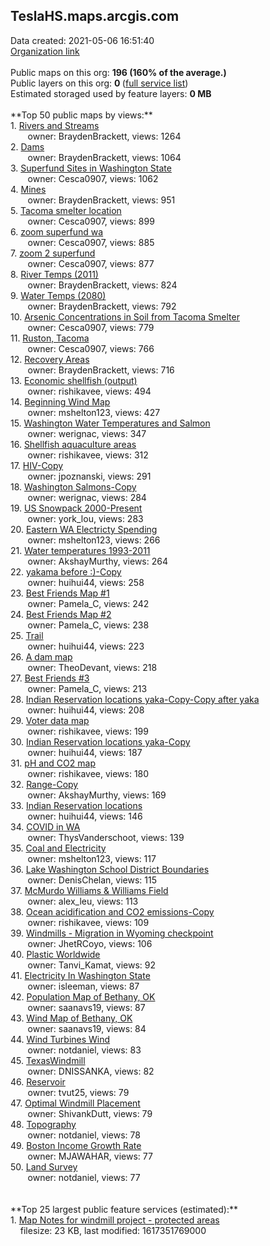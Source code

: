 <h2>TeslaHS.maps.arcgis.com</h2> Data created: 2021-05-06 16:51:40 <br /><a target='new' href='https://TeslaHS.maps.arcgis.com'>Organization link</a><br /><br />Public maps on this org: <b>196 (160% of the average.)</b><br />Public layers on this org: <b>0 </b>(<a target='new' href='https://services.arcgis.com/wIyatlHSTYueOJBG/ArcGIS/rest/services'>full service list</a>)<br />Estimated storaged used by feature layers: <b>0 MB</b><br /><br />**Top 50 public maps by views:**<br />  1. <a target='new' href='https://www.arcgis.com/home/item.html?id=1534744299f74199887985b77d780fb8'>Rivers and Streams</a> <br />  &nbsp;&nbsp;&nbsp;&nbsp; &nbsp;&nbsp;owner: BraydenBrackett, views: 1264<br />  2. <a target='new' href='https://www.arcgis.com/home/item.html?id=7c9c8ff508fb489f95cbb4ef6531b341'>Dams</a> <br />  &nbsp;&nbsp;&nbsp;&nbsp; &nbsp;&nbsp;owner: BraydenBrackett, views: 1064<br />  3. <a target='new' href='https://www.arcgis.com/home/item.html?id=a56916d29d0042ddac16e3364e2b95a6'>Superfund Sites in Washington State</a> <br />  &nbsp;&nbsp;&nbsp;&nbsp; &nbsp;&nbsp;owner: Cesca0907, views: 1062<br />  4. <a target='new' href='https://www.arcgis.com/home/item.html?id=00064904040549f0a612471cad697d78'>Mines</a> <br />  &nbsp;&nbsp;&nbsp;&nbsp; &nbsp;&nbsp;owner: BraydenBrackett, views: 951<br />  5. <a target='new' href='https://www.arcgis.com/home/item.html?id=8ca2f849242b4bc9b4011107c3085b30'>Tacoma smelter location</a> <br />  &nbsp;&nbsp;&nbsp;&nbsp; &nbsp;&nbsp;owner: Cesca0907, views: 899<br />  6. <a target='new' href='https://www.arcgis.com/home/item.html?id=94746fbe1af74908be4058dcb3df51ec'>zoom superfund wa</a> <br />  &nbsp;&nbsp;&nbsp;&nbsp; &nbsp;&nbsp;owner: Cesca0907, views: 885<br />  7. <a target='new' href='https://www.arcgis.com/home/item.html?id=42f5bf5fd63d431c88d850d734e7d310'>zoom 2 superfund</a> <br />  &nbsp;&nbsp;&nbsp;&nbsp; &nbsp;&nbsp;owner: Cesca0907, views: 877<br />  8. <a target='new' href='https://www.arcgis.com/home/item.html?id=b78473e4f7c44d38969c0415323e5084'>River Temps (2011)</a> <br />  &nbsp;&nbsp;&nbsp;&nbsp; &nbsp;&nbsp;owner: BraydenBrackett, views: 824<br />  9. <a target='new' href='https://www.arcgis.com/home/item.html?id=d84ecb2473bf4d08a3c4509cda1babc8'>Water Temps (2080)</a> <br />  &nbsp;&nbsp;&nbsp;&nbsp; &nbsp;&nbsp;owner: BraydenBrackett, views: 792<br />  10. <a target='new' href='https://www.arcgis.com/home/item.html?id=26b35a997a67457888ad3b303247d728'>Arsenic Concentrations in Soil from Tacoma Smelter</a> <br />  &nbsp;&nbsp;&nbsp;&nbsp; &nbsp;&nbsp;owner: Cesca0907, views: 779<br />  11. <a target='new' href='https://www.arcgis.com/home/item.html?id=08cd32d6d528475b929d95c6b4491fde'>Ruston, Tacoma</a> <br />  &nbsp;&nbsp;&nbsp;&nbsp; &nbsp;&nbsp;owner: Cesca0907, views: 766<br />  12. <a target='new' href='https://www.arcgis.com/home/item.html?id=8ffaa8dada2541edadd4b74f9f3c8f6a'>Recovery Areas</a> <br />  &nbsp;&nbsp;&nbsp;&nbsp; &nbsp;&nbsp;owner: BraydenBrackett, views: 716<br />  13. <a target='new' href='https://www.arcgis.com/home/item.html?id=8ecc4cd496df4a51b7603ceacb1ae8fd'>Economic shellfish (output)</a> <br />  &nbsp;&nbsp;&nbsp;&nbsp; &nbsp;&nbsp;owner: rishikavee, views: 494<br />  14. <a target='new' href='https://www.arcgis.com/home/item.html?id=41838d3e6c924b3ebbd73ace5cdc904d'>Beginning Wind Map</a> <br />  &nbsp;&nbsp;&nbsp;&nbsp; &nbsp;&nbsp;owner: mshelton123, views: 427<br />  15. <a target='new' href='https://www.arcgis.com/home/item.html?id=ec77a9024ba34c6aaccc1a5a5cf2d72c'>Washington Water Temperatures and Salmon</a> <br />  &nbsp;&nbsp;&nbsp;&nbsp; &nbsp;&nbsp;owner: werignac, views: 347<br />  16. <a target='new' href='https://www.arcgis.com/home/item.html?id=8ef71a1a6ec34f66af5ecf0c4530d041'>Shellfish aquaculture areas</a> <br />  &nbsp;&nbsp;&nbsp;&nbsp; &nbsp;&nbsp;owner: rishikavee, views: 312<br />  17. <a target='new' href='https://www.arcgis.com/home/item.html?id=0da9f85acba24697b4c7ae8df2377889'>HIV-Copy</a> <br />  &nbsp;&nbsp;&nbsp;&nbsp; &nbsp;&nbsp;owner: jpoznanski, views: 291<br />  18. <a target='new' href='https://www.arcgis.com/home/item.html?id=2854b95921d14c558ea8418996e3b512'>Washington Salmons-Copy</a> <br />  &nbsp;&nbsp;&nbsp;&nbsp; &nbsp;&nbsp;owner: werignac, views: 284<br />  19. <a target='new' href='https://www.arcgis.com/home/item.html?id=8508178f8dc34b89bfb445ef3b06af5f'>US Snowpack 2000-Present</a> <br />  &nbsp;&nbsp;&nbsp;&nbsp; &nbsp;&nbsp;owner: york_lou, views: 283<br />  20. <a target='new' href='https://www.arcgis.com/home/item.html?id=a41875a0b802495ebfb691b36b7eadc1'>Eastern WA Electricty Spending</a> <br />  &nbsp;&nbsp;&nbsp;&nbsp; &nbsp;&nbsp;owner: mshelton123, views: 266<br />  21. <a target='new' href='https://www.arcgis.com/home/item.html?id=f763fef50cf340619eaab15f9f85182b'>Water temperatures 1993-2011</a> <br />  &nbsp;&nbsp;&nbsp;&nbsp; &nbsp;&nbsp;owner: AkshayMurthy, views: 264<br />  22. <a target='new' href='https://www.arcgis.com/home/item.html?id=9e12761713174cf7ad3f3ed00065bd7f'>yakama before :)-Copy</a> <br />  &nbsp;&nbsp;&nbsp;&nbsp; &nbsp;&nbsp;owner: huihui44, views: 258<br />  23. <a target='new' href='https://www.arcgis.com/home/item.html?id=8fa32eef8a9b459dad8bd2b6b28f1bf4'>Best Friends Map #1</a> <br />  &nbsp;&nbsp;&nbsp;&nbsp; &nbsp;&nbsp;owner: Pamela_C, views: 242<br />  24. <a target='new' href='https://www.arcgis.com/home/item.html?id=b5b03a903de4408d82e92d8bfb203a05'>Best Friends Map #2</a> <br />  &nbsp;&nbsp;&nbsp;&nbsp; &nbsp;&nbsp;owner: Pamela_C, views: 238<br />  25. <a target='new' href='https://www.arcgis.com/home/item.html?id=1e0aea980f3f4f5ca43506f69ca0e656'>Trail</a> <br />  &nbsp;&nbsp;&nbsp;&nbsp; &nbsp;&nbsp;owner: huihui44, views: 223<br />  26. <a target='new' href='https://www.arcgis.com/home/item.html?id=b1089794223049a28e92d272a720417f'>A dam map</a> <br />  &nbsp;&nbsp;&nbsp;&nbsp; &nbsp;&nbsp;owner: TheoDevant, views: 218<br />  27. <a target='new' href='https://www.arcgis.com/home/item.html?id=6b56a00a5e104f79a155b01a62dae37f'>Best Friends #3</a> <br />  &nbsp;&nbsp;&nbsp;&nbsp; &nbsp;&nbsp;owner: Pamela_C, views: 213<br />  28. <a target='new' href='https://www.arcgis.com/home/item.html?id=0766697c91f54a539519880b8d046eda'>Indian Reservation locations yaka-Copy-Copy after yaka</a> <br />  &nbsp;&nbsp;&nbsp;&nbsp; &nbsp;&nbsp;owner: huihui44, views: 208<br />  29. <a target='new' href='https://www.arcgis.com/home/item.html?id=19ac7bcd0ba94416be7febb0943029c4'>Voter data map</a> <br />  &nbsp;&nbsp;&nbsp;&nbsp; &nbsp;&nbsp;owner: rishikavee, views: 199<br />  30. <a target='new' href='https://www.arcgis.com/home/item.html?id=d4a34f49876747709fb1cf049d5557fb'>Indian Reservation locations yaka-Copy</a> <br />  &nbsp;&nbsp;&nbsp;&nbsp; &nbsp;&nbsp;owner: huihui44, views: 187<br />  31. <a target='new' href='https://www.arcgis.com/home/item.html?id=8f0c652b4b4d440880b921f6d9ff5358'>pH and CO2 map</a> <br />  &nbsp;&nbsp;&nbsp;&nbsp; &nbsp;&nbsp;owner: rishikavee, views: 180<br />  32. <a target='new' href='https://www.arcgis.com/home/item.html?id=e3a7b0923997494592c63924082b3efa'>Range-Copy</a> <br />  &nbsp;&nbsp;&nbsp;&nbsp; &nbsp;&nbsp;owner: AkshayMurthy, views: 169<br />  33. <a target='new' href='https://www.arcgis.com/home/item.html?id=3626cd1b4ac848019d24b3a716261fa8'>Indian Reservation locations</a> <br />  &nbsp;&nbsp;&nbsp;&nbsp; &nbsp;&nbsp;owner: huihui44, views: 146<br />  34. <a target='new' href='https://www.arcgis.com/home/item.html?id=849caa4a74aa4811834b14650976faee'>COVID in WA</a> <br />  &nbsp;&nbsp;&nbsp;&nbsp; &nbsp;&nbsp;owner: ThysVanderschoot, views: 139<br />  35. <a target='new' href='https://www.arcgis.com/home/item.html?id=b327e1803db74cb4a908ae04a8f33c52'>Coal and Electricity</a> <br />  &nbsp;&nbsp;&nbsp;&nbsp; &nbsp;&nbsp;owner: mshelton123, views: 117<br />  36. <a target='new' href='https://www.arcgis.com/home/item.html?id=245c85c259b14c58af7335cd5366dc76'>Lake Washington School District Boundaries</a> <br />  &nbsp;&nbsp;&nbsp;&nbsp; &nbsp;&nbsp;owner: DenisChelan, views: 115<br />  37. <a target='new' href='https://www.arcgis.com/home/item.html?id=36189507009d4987affcd00c4bd5b833'>McMurdo Williams & Williams Field</a> <br />  &nbsp;&nbsp;&nbsp;&nbsp; &nbsp;&nbsp;owner: alex_leu, views: 113<br />  38. <a target='new' href='https://www.arcgis.com/home/item.html?id=0a7ace355c7e4ea5b53587329ed71831'>Ocean acidification and CO2 emissions-Copy</a> <br />  &nbsp;&nbsp;&nbsp;&nbsp; &nbsp;&nbsp;owner: rishikavee, views: 109<br />  39. <a target='new' href='https://www.arcgis.com/home/item.html?id=99e5e921f5a74967b675f65f34ed2593'>Windmills - Migration in Wyoming checkpoint</a> <br />  &nbsp;&nbsp;&nbsp;&nbsp; &nbsp;&nbsp;owner: JhetRCoyo, views: 106<br />  40. <a target='new' href='https://www.arcgis.com/home/item.html?id=e65d2284e04348bd85a58600a45afefe'>Plastic Worldwide</a> <br />  &nbsp;&nbsp;&nbsp;&nbsp; &nbsp;&nbsp;owner: Tanvi_Kamat, views: 92<br />  41. <a target='new' href='https://www.arcgis.com/home/item.html?id=2e92c0358577475b85bf51c259e81971'>Electricity In Washington State</a> <br />  &nbsp;&nbsp;&nbsp;&nbsp; &nbsp;&nbsp;owner: isleeman, views: 87<br />  42. <a target='new' href='https://www.arcgis.com/home/item.html?id=2ad742476dbc4617a71d2f1ebfd0d381'>Population Map of Bethany, OK</a> <br />  &nbsp;&nbsp;&nbsp;&nbsp; &nbsp;&nbsp;owner: saanavs19, views: 87<br />  43. <a target='new' href='https://www.arcgis.com/home/item.html?id=c4886707efe64d72b976acc142e053d8'>Wind Map of Bethany, OK</a> <br />  &nbsp;&nbsp;&nbsp;&nbsp; &nbsp;&nbsp;owner: saanavs19, views: 84<br />  44. <a target='new' href='https://www.arcgis.com/home/item.html?id=19bd46db69064f43ac4e430e52b8a5e6'>Wind Turbines  Wind</a> <br />  &nbsp;&nbsp;&nbsp;&nbsp; &nbsp;&nbsp;owner: notdaniel, views: 83<br />  45. <a target='new' href='https://www.arcgis.com/home/item.html?id=df99d2aef4da478c8523ee5c585c2733'>TexasWindmill</a> <br />  &nbsp;&nbsp;&nbsp;&nbsp; &nbsp;&nbsp;owner: DNISSANKA, views: 82<br />  46. <a target='new' href='https://www.arcgis.com/home/item.html?id=a640da64a84f42d48490fe3234ab68f8'>Reservoir</a> <br />  &nbsp;&nbsp;&nbsp;&nbsp; &nbsp;&nbsp;owner: tvut25, views: 79<br />  47. <a target='new' href='https://www.arcgis.com/home/item.html?id=a617808d34ae45d98c0fea367f716af0'>Optimal Windmill Placement</a> <br />  &nbsp;&nbsp;&nbsp;&nbsp; &nbsp;&nbsp;owner: ShivankDutt, views: 79<br />  48. <a target='new' href='https://www.arcgis.com/home/item.html?id=234d6659a43947f1afc0f415743515cc'>Topography</a> <br />  &nbsp;&nbsp;&nbsp;&nbsp; &nbsp;&nbsp;owner: notdaniel, views: 78<br />  49. <a target='new' href='https://www.arcgis.com/home/item.html?id=89d1d5e2f3e34aeb9067fba2ecef80a2'>Boston Income Growth Rate</a> <br />  &nbsp;&nbsp;&nbsp;&nbsp; &nbsp;&nbsp;owner: MJAWAHAR, views: 77<br />  50. <a target='new' href='https://www.arcgis.com/home/item.html?id=382936e4d5c44f7ea210f53774d141b5'>Land Survey</a> <br />  &nbsp;&nbsp;&nbsp;&nbsp; &nbsp;&nbsp;owner: notdaniel, views: 77<br /><br /><br />**Top 25 largest public feature services (estimated):**<br /> 1. <a target='new' href='https://www.arcgis.com/home/item.html?id=164aa8b29ffc4ce3a556a600f49903b3'>Map Notes for windmill project - protected areas</a><br /> &nbsp;&nbsp;&nbsp;&nbsp;filesize: 23 KB, last modified: 1617351769000<br />
